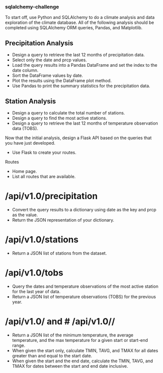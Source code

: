 ### **sqlalchemy-challenge**

To start off, use Python and SQLAlchemy to do a climate analysis and data exploration of the climate database. All of the following analysis should be completed using SQLAlchemy ORM queries, Pandas, and Matplotlib.

## **Precipitation Analysis**

- Design a query to retrieve the last 12 months of precipitation data.
- Select only the date and prcp values.
- Load the query results into a Pandas DataFrame and set the index to the date column.
- Sort the DataFrame values by date.
- Plot the results using the DataFrame plot method.
- Use Pandas to print the summary statistics for the precipitation data.
  
## Station Analysis

- Design a query to calculate the total number of stations.
- Design a query to find the most active stations.
- Design a query to retrieve the last 12 months of temperature observation data (TOBS).

Now that the initial analysis, design a Flask API based on the queries that you have just developed.

- Use Flask to create your routes.

Routes

  - Home page.
  - List all routes that are available.
# /api/v1.0/precipitation
  - Convert the query results to a dictionary using date as the key and prcp as the value.
  - Return the JSON representation of your dictionary.
# /api/v1.0/stations
  - Return a JSON list of stations from the dataset.
# /api/v1.0/tobs
  - Query the dates and temperature observations of the most active station for the last year of data.
  - Return a JSON list of temperature observations (TOBS) for the previous year.
# /api/v1.0/<start> and # /api/v1.0/<start>/<end>
  - Return a JSON list of the minimum temperature, the average temperature, and the max temperature for a given start or start-end range.
  - When given the start only, calculate TMIN, TAVG, and TMAX for all dates greater than and equal to the start date.
  - When given the start and the end date, calculate the TMIN, TAVG, and TMAX for dates between the start and end date inclusive.

